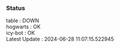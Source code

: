 ### Status


table : DOWN  
hogwarts : OK  
icy-bot : OK  
Latest Update : 2024-06-28 11:07:15.522945
